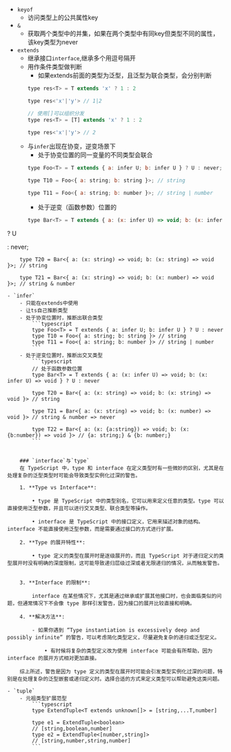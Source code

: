 - `keyof`
	- 访问类型上的公共属性key
- `&`
	- 获取两个类型中的并集，如果在两个类型中有同key但类型不同的属性，该key类型为never
- `extends`
	- 继承接口`interface`,继承多个用逗号隔开
	- 用作条件类型做判断
		- 如果extends前面的类型为泛型，且泛型为联合类型，会分别判断
		```javascript
		type res<T> = T extends 'x' ? 1 : 2

		type res<'x'|'y'> // 1|2

		// 使用[]可以组织分发
		type res<T> = [T] extends 'x' ? 1 : 2

		type res<'x'|'y'> // 2
	   ```
	- 与`infer`出现在协变，逆变场景下
		- 处于协变位置的同一变量的不同类型会联合
		```javascript
		type Foo<T> = T extends { a: infer U; b: infer U } ? U : never;

		type T10 = Foo<{ a: string; b: string }>; // string
		
		type T11 = Foo<{ a: string; b: number }>; // string | number

		```
		- 处于逆变（函数参数）位置的
		```javascript
		type Bar<T> = T extends { a: (x: infer U) => void; b: (x: infer U) => void }

? U

: never;

		type T20 = Bar<{ a: (x: string) => void; b: (x: string) => void }>; // string
		
		type T21 = Bar<{ a: (x: string) => void; b: (x: number) => void }>; // string & number
```
- `infer`
	- 只能在extends中使用
	- 让ts自己推断类型
	- 处于协变位置时，推断出联合类型
		```typescript
		type Foo<T> = T extends { a: infer U; b: infer U } ? U : never
		type T10 = Foo<{ a: string; b: string }> // string
		type T11 = Foo<{ a: string; b: number }> // string | number
		```
	- 处于逆变位置时，推断出交叉类型
		```typescript
		// 处于函数参数位置
		type Bar<T> = T extends { a: (x: infer U) => void; b: (x: infer U) => void } ? U : never

		type T20 = Bar<{ a: (x: string) => void; b: (x: string) => void }> // string

		type T21 = Bar<{ a: (x: string) => void; b: (x: number) => void }> // string & number => never

		type T22 = Bar<{ a: (x: {a:string}) => void; b: (x: {b:number}) => void }> // {a: string;} & {b: number;}
		```


	### `interface`与`type`
	在 TypeScript 中，type 和 interface 在定义类型时有一些微妙的区别，尤其是在处理复杂的泛型类型时可能会导致类型实例化过深的警告。
	
	1. **Type vs Interface**:
	
		• type 是 TypeScript 中的类型别名，它可以用来定义任意的类型。type 可以直接使用泛型参数，并且可以进行交叉类型、联合类型等操作。
		
		• interface 是 TypeScript 中的接口定义，它用来描述对象的结构。interface 不能直接使用泛型参数，而是需要通过接口的方式进行扩展。
	
	2. **Type 的展开特性**:
		
		• type 定义的类型在展开时是逐级展开的，而且 TypeScript 对于递归定义的类型展开时没有明确的深度限制，这可能导致递归层级过深或者无限递归的情况，从而触发警告。
		
		
	3. **Interface 的限制**:
	
		interface 在某些情况下，尤其是通过继承或扩展其他接口时，也会面临类似的问题，但通常情况下不会像 type 那样引发警告，因为接口的展开比较直接和明确。
	
	4. **解决方法**:
	
		- 如果你遇到 “Type instantiation is excessively deep and possibly infinite” 的警告，可以考虑简化类型定义，尽量避免复杂的递归或泛型定义。
	
			• 有时候将复杂的类型定义改为使用 interface 可能会有所帮助，因为 interface 的展开方式相对更加直接。
	
	综上所述，警告是因为 type 定义的类型在展开时可能会引发类型实例化过深的问题，特别是在处理复杂的泛型嵌套或递归定义时。选择合适的方式来定义类型可以帮助避免这类问题。
	
- `tuple`
	- 元祖类型扩展范型
		```typescript
		type ExtendTuple<T extends unknown[]> = [string,...T,number]

		type e1 = ExtendTuple<boolean>
		// [string,boolean,number]
		type e2 = ExtendTuple<[number,string]>
		// [string,number,string,number]
		```